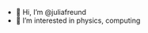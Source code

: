 - 👋 Hi, I’m @juliafreund
- 👀 I’m interested in physics, computing


<!---
juliafreund/juliafreund is a ✨ special ✨ repository because its `README.md` (this file) appears on your GitHub profile.
You can click the Preview link to take a look at your changes.
--->
